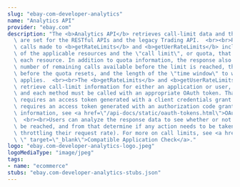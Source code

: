 ```yaml
---
slug: "ebay-com-developer-analytics"
name: "Analytics API"
provider: "ebay.com"
description: "The <b>Analytics API</b> retrieves call-limit data and the quotas that\
  \ are set for the RESTful APIs and the legacy Trading API.  <br><br>Responses from\
  \ calls made to <b>getRateLimits</b> and <b>getUerRateLimits</b> include a list\
  \ of the applicable resources and the \"call limit\", or quota, that is set for\
  \ each resource. In addition to quota information, the response also includes the\
  \ number of remaining calls available before the limit is reached, the time remaining\
  \ before the quota resets, and the length of the \"time window\" to which the quota\
  \ applies.  <br><br>The <b>getRateLimits</b> and <b>getUserRateLimits</b> methods\
  \ retrieve call-limit information for either an application or user, respectively,\
  \ and each method must be called with an appropriate OAuth token. That is, <b>getRateLimites</b>\
  \ requires an access token generated with a client credentials grant and <b>getUserRateLimites</b>\
  \ requires an access token generated with an authorization code grant. For more\
  \ information, see <a href=\"/api-docs/static/oauth-tokens.html\">OAuth tokens</a>.\
  \  <br><br>Users can analyze the response data to see whether or not a limit might\
  \ be reached, and from that determine if any action needs to be taken (such as programmatically\
  \ throttling their request rate). For more on call limits, see <a href=\"https://developer.ebay.com/support/app-check\
  \ \" target=\"_blank\">Compatible Application Check</a>."
logo: "ebay.com-developer-analytics-logo.jpeg"
logoMediaType: "image/jpeg"
tags:
- name: "ecommerce"
stubs: "ebay.com-developer-analytics-stubs.json"
---
```

